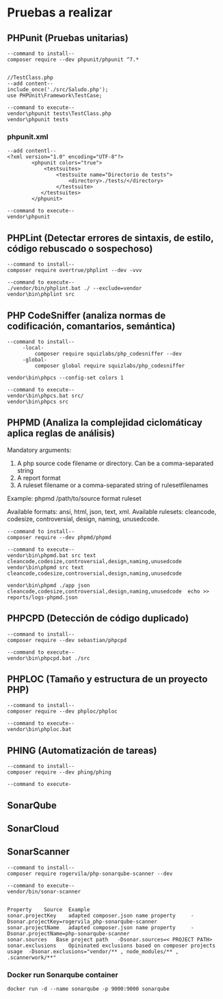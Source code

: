 # Pruebas a realizar

## PHPunit (Pruebas unitarias)
	--command to install--
	composer require --dev phpunit/phpunit ^7.*


	//TestClass.php
	--add content--
	include_once('./src/Saludo.php');
	use PHPUnit\Framework\TestCase;

	--command to execute--
	vendor\phpunit tests\TestClass.php
 	vendor\phpunit tests


### phpunit.xml
	
	--add contentl--
	<?xml version="1.0" encoding="UTF-8"?>
    	    <phpunit colors="true">
                <testsuites>
                    <testsuite name="Directorio de tests">
                        <directory>./tests/</directory>
                    </testsuite>
               </testsuites>
            </phpunit>

	--command to execute--
	vendor\phpunit


## PHPLint (Detectar errores de sintaxis, de estilo, código rebuscado o sospechoso)

	--command to install--
	composer require overtrue/phplint --dev -vvv

	--command to execute--
	./vendor/bin/phplint.bat ./ --exclude=vendor
	vendor\bin\phplint src



## PHP CodeSniffer (analiza normas de codificación, comantarios, semántica) 

	--command to install--
	     -local-
	         composer require squizlabs/php_codesniffer --dev
	     -global-
	         composer global require squizlabs/php_codesniffer
	
	vendor\bin\phpcs --config-set colors 1
	
	--command to execute--
	vendor\bin\phpcs.bat src/
	vendor\bin\phpcs src

## PHPMD (Analiza la complejidad ciclomáticay aplica reglas de análisis)

Mandatory arguments:
1) A php source code filename or directory. Can be a comma-separated string
2) A report format
3) A ruleset filename or a comma-separated string of rulesetfilenames

Example: phpmd /path/to/source format ruleset

Available formats: ansi, html, json, text, xml.
Available rulesets: cleancode, codesize, controversial, design, naming, unusedcode.

	--command to install--
	composer require --dev phpmd/phpmd

	--command to execute--
	vendor\bin\phpmd.bat src text cleancode,codesize,controversial,design,naming,unusedcode
	vendor\bin\phpmd src text cleancode,codesize,controversial,design,naming,unusedcode

	vendor\bin\phpmd ./app json cleancode,codesize,controversial,design,naming,unusedcode  echo >> reports/logs-phpmd.json   


## PHPCPD (Detección de código duplicado)

	--command to install--
	composer require --dev sebastian/phpcpd

	--command to execute--
	vendor\bin\phpcpd.bat ./src


## PHPLOC (Tamaño y estructura de un proyecto PHP)

	--command to install--
	composer require --dev phploc/phploc
	
	--command to execute--
	vendor\bin\phploc.bat

## PHING (Automatización de tareas)

	--command to install--
	composer require --dev phing/phing

	--command to execute-


## SonarQube


## SonarCloud


## SonarScanner

	--command to install--
	composer require rogervila/php-sonarqube-scanner --dev

	--command to execute--
	vendor/bin/sonar-scanner


	Property 	Source 	Example
	sonar.projectKey 	adapted composer.json name property 	-Dsonar.projectKey=rogervila_php-sonarqube-scanner
	sonar.projectName 	adapted composer.json name property 	-Dsonar.projectName=php-sonarqube-scanner
	sonar.sources 	Base project path 	-Dsonar.sources=< PROJECT PATH>
	sonar.exclusions 	Opininated exclusions based on composer projects usage 	-Dsonar.exclusions="vendor/** , node_modules/** , .scannerwork/**"

### Docker run Sonarqube container

	docker run -d --name sonarqube -p 9000:9000 sonarqube